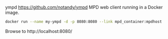 ympd https://github.com/notandy/ympd MPD web client running in a Docker image.

```Bash
docker run --name my-ympd -d -p 8080:8080 --link mpd_container:mpdhost alastair/docker-ympd
```

Browse to http://localhost:8080/

